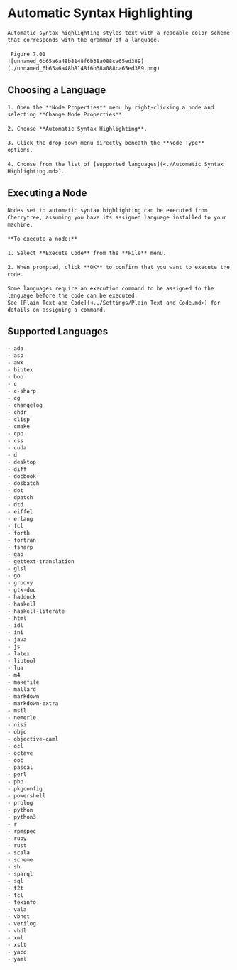 
# Automatic Syntax Highlighting


	Automatic syntax highlighting styles text with a readable color scheme that corresponds with the grammar of a language.
	
	 Figure 7.01
	![unnamed_6b65a6a48b8148f6b38a088ca65ed389](./unnamed_6b65a6a48b8148f6b38a088ca65ed389.png)

 ## Choosing a Language

	1. Open the **Node Properties** menu by right-clicking a node and selecting **Change Node Properties**.

	2. Choose **Automatic Syntax Highlighting**.

	3. Click the drop-down menu directly beneath the **Node Type** options.

	4. Choose from the list of [supported languages](<./Automatic Syntax Highlighting.md>).

 ## Executing a Node

	Nodes set to automatic syntax highlighting can be executed from Cherrytree, assuming you have its assigned language installed to your machine.
	
	**To execute a node:**
	
	1. Select **Execute Code** from the **File** menu.

	2. When prompted, click **OK** to confirm that you want to execute the code.

	Some languages require an execution command to be assigned to the language before the code can be executed.
	See [Plain Text and Code](<../Settings/Plain Text and Code.md>) for details on assigning a command.

 ## Supported Languages

	- ada
	- asp
	- awk
	- bibtex
	- boo
	- c
	- c-sharp
	- cg
	- changelog
	- chdr
	- clisp
	- cmake
	- cpp
	- css
	- cuda
	- d
	- desktop
	- diff
	- docbook
	- dosbatch
	- dot
	- dpatch
	- dtd
	- eiffel
	- erlang
	- fcl
	- forth
	- fortran
	- fsharp
	- gap
	- gettext-translation
	- glsl
	- go
	- groovy
	- gtk-doc
	- haddock
	- haskell
	- haskell-literate
	- html
	- idl
	- ini
	- java
	- js
	- latex
	- libtool
	- lua
	- m4
	- makefile
	- mallard
	- markdown
	- markdown-extra
	- msil
	- nemerle
	- nisi
	- objc
	- objective-caml
	- ocl
	- octave
	- ooc
	- pascal
	- perl
	- php
	- pkgconfig
	- powershell
	- prolog
	- python
	- python3
	- r
	- rpmspec
	- ruby
	- rust
	- scala
	- scheme
	- sh
	- sparql
	- sql
	- t2t
	- tcl
	- texinfo
	- vala
	- vbnet
	- verilog
	- vhdl
	- xml
	- xslt
	- yacc
	- yaml
